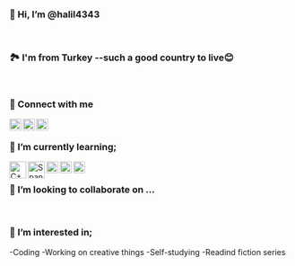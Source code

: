 ### 👋 Hi, I’m @halil4343
<br>

### 🏞️ I'm from Turkey --such a good country to live😊
<br>

### 🤝 Connect with me
<a href="https://www.linkedin.com/in/halil-özer-39b708291/"><img align="left" src="https://raw.githubusercontent.com/yushi1007/yushi1007/main/images/linkedin.svg" alt="Halil Özer | LinkedIn" width="21px"/></a>
<a href="https://www.instagram.com/halilozer434/"><img align="left" src="https://raw.githubusercontent.com/yushi1007/yushi1007/main/images/instagram.svg" alt="Halil Özer | Instagram" width="21px"/></a>
<a href="https://github.com/halil4343"><img align="left" src="https://github.githubassets.com/assets/GitHub-Mark-ea2971cee799.png" alt="Halil Özer | Github" width="21px"/></a>
<br>

### 🌱 I’m currently learning;
<img align="left" src="https://w7.pngwing.com/pngs/46/626/png-transparent-c-logo-the-c-programming-language-computer-icons-computer-programming-source-code-programming-miscellaneous-template-blue.png" alt="C++ logo" width="30px"/>
<img align='left' src='https://www.flagdetective.com/images/download/spain-state-hi.jpg' alt='Spanish flag' width='30px'/>
<img align='left' src='' alt='' width='21px'/>
<img align='left' src='' alt='' width='21px'/>
<img align='left' src='' alt='' width='21px'/>
<br>

### 💞️ I’m looking to collaborate on ...
<br>


### 👀 I’m interested in;
-Coding
-Working on creative things
-Self-studying
-Readind fiction series
<br>

